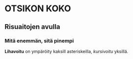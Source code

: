 # OTSIKON KOKO
## Risuaitojen avulla
### Mitä enemmän, sitä pinempi

**Lihavoitu** on ympäröity kaksill asteriskeilla, *kursivoitu* yksillä.
